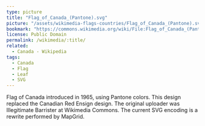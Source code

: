```yaml
---
type: picture
title: "Flag_of_Canada_(Pantone).svg"
picture: "/assets/wikimedia-flags-countries/Flag_of_Canada_(Pantone).svg"
bookmark: "https://commons.wikimedia.org/wiki/File:Flag_of_Canada_(Pantone).svg"
license: Public Domain
permalink: /wikimedia/:title/
related:
  - Canada - Wikipedia
tags:
  - Canada
  - Flag
  - Leaf
  - SVG
---
```

Flag of Canada introduced in 1965, using Pantone colors. This design replaced the Canadian Red Ensign design. The original uploader was Illegitimate Barrister at Wikimedia Commons. The current SVG encoding is a rewrite performed by MapGrid.